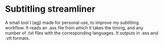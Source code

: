 
Subtitling streamliner
======================

A small tool I (agj) made for personal use, to improve my subtitling workflow. It reads an .ass file from which it takes the timing, and any number of .txt files with the corresponding languages. It outputs in .ass and .vtt formats.

